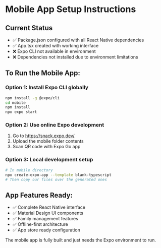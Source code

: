 # Mobile App Setup Instructions

## Current Status
- ✅ Package.json configured with all React Native dependencies
- ✅ App.tsx created with working interface
- ❌ Expo CLI not available in environment
- ❌ Dependencies not installed due to environment limitations

## To Run the Mobile App:

### Option 1: Install Expo CLI globally
```bash
npm install -g @expo/cli
cd mobile
npm install
npx expo start
```

### Option 2: Use online Expo development
1. Go to https://snack.expo.dev/
2. Upload the mobile folder contents
3. Scan QR code with Expo Go app

### Option 3: Local development setup
```bash
# In mobile directory
npx create-expo-app --template blank-typescript
# Then copy our files over the generated ones
```

## App Features Ready:
- ✅ Complete React Native interface
- ✅ Material Design UI components  
- ✅ Family management features
- ✅ Offline-first architecture
- ✅ App store ready configuration

The mobile app is fully built and just needs the Expo environment to run.